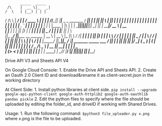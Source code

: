            _____  _____
     /\    |  __ \|_   _|
    /  \   | |__) | | |
   / /\ \  |  ___/  | |
  / ____ \ | |     _| |_
 /_/____\_\|_|    |_____|______  _   _  _______
  / ____|| |     |_   _||  ____|| \ | ||__   __|
 | |     | |       | |  | |__   |  \| |   | |
 | |     | |       | |  |  __|  | . ` |   | |
 | |____ | |____  _| |_ | |____ | |\  |   | |
  \_____||______||_____||______||_| \_|   |_|
 |  ____|/ __ \ |  __ \
 | |__  | |  | || |__) |
 |  __| | |  | ||  _  /
 | |    | |__| || | \ \
 |_|___  \____/ |_|__\_\__      __ ______
 |  __ \ |  __ \ |_   _|\ \    / /|  ____|
 | |  | || |__) |  | |   \ \  / / | |__
 | |  | ||  _  /   | |    \ \/ /  |  __|
 | |__| || | \ \  _| |_    \  /   | |____
 |_____/ |_|__\_\|_____|_  _\/___ |______| _______  _____
   ___     / ____|| |  | ||  ____||  ____||__   __|/ ____|
  ( _ )   | (___  | |__| || |__   | |__      | |  | (___
  / _ \/\  \___ \ |  __  ||  __|  |  __|     | |   \___ \
 | (_>  <  ____) || |  | || |____ | |____    | |   ____) |
  \___/\/ |_____/ |_|  |_||______||______|   |_|  |_____/


Drive API V3 and Sheets API V4

On Google Cloud Console:
    1. Enable the Drive API and Sheets API.
    2. Create an Oauth 2.0 Client ID and download&rename it as client-secret.json in the working directory

At Client Side:
    1. Install python libraries at client side.
        ```pip install --upgrade google-api-python-client google-auth-httplib2 google-auth-oauthlib pandas pickle```
    2. Edit the python files to specify where the file should be uploaded by editing the folder_id, and driveID if working with Shared Drives.

Usage:
    1. Run the following command:
        ```$python3 file_uploader.py x.png```
        where x.png is the file to be uploaded.




